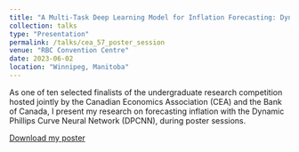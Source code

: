 ```yaml
---
title: "A Multi-Task Deep Learning Model for Inflation Forecasting: Dynamic Phillips Curve Neural Network"
collection: talks
type: "Presentation"
permalink: /talks/cea_57_poster_session
venue: "RBC Convention Centre"
date: 2023-06-02
location: "Winnipeg, Manitoba"
---
```


As one of ten selected finalists of the undergraduate research competition hosted jointly by the Canadian Economics Association (CEA) and the Bank of Canada, I present my research on forecasting inflation with the Dynamic Phillips Curve Neural Network (DPCNN), during poster sessions.

[Download my poster](https://rproner1.github.io/files/dpcnn_poster.pdf)